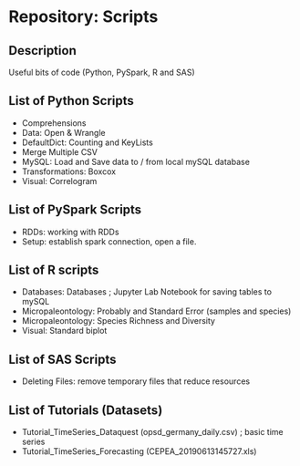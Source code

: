 # Repository: Scripts

## Description

Useful bits of code (Python, PySpark, R and SAS)

## List of **Python** Scripts
* Comprehensions
* Data: Open & Wrangle
* DefaultDict: Counting and KeyLists
* Merge Multiple CSV
* MySQL: Load and Save data to / from local mySQL database
* Transformations: Boxcox
* Visual: Correlogram

## List of **PySpark** Scripts
* RDDs: working with RDDs
* Setup: establish spark connection, open a file.

## List of **R** scripts
* Databases: Databases ; Jupyter Lab Notebook for saving tables to mySQL
* Micropaleontology: Probably and Standard Error (samples and species)
* Micropaleontology: Species Richness and Diversity
* Visual: Standard biplot

## List of **SAS** Scripts
* Deleting Files: remove temporary files that reduce resources

## List of Tutorials (Datasets)
* Tutorial_TimeSeries_Dataquest (opsd_germany_daily.csv) ; basic time series
* Tutorial_TimeSeries_Forecasting (CEPEA_20190613145727.xls)
